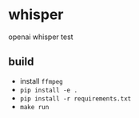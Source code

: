# whisper

openai whisper test

## build 
- install `ffmpeg`
- `pip install -e .`
- `pip install -r requirements.txt`
- `make run`